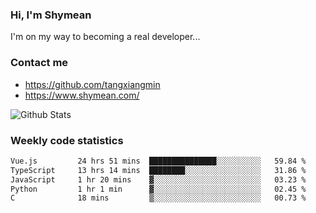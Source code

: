 ### Hi, I'm Shymean

I'm on my way to becoming a real developer...

### Contact me

- <https://github.com/tangxiangmin>
- <https://www.shymean.com/>

![Github Stats](https://github-readme-stats.vercel.app/api?username=tangxiangmin&show_icons=true&theme=dark)


###  Weekly code statistics

<!--START_SECTION:waka-->

```txt
Vue.js         24 hrs 51 mins  ███████████████░░░░░░░░░░   59.84 %
TypeScript     13 hrs 14 mins  ████████░░░░░░░░░░░░░░░░░   31.86 %
JavaScript     1 hr 20 mins    ▓░░░░░░░░░░░░░░░░░░░░░░░░   03.23 %
Python         1 hr 1 min      ▓░░░░░░░░░░░░░░░░░░░░░░░░   02.45 %
C              18 mins         ▒░░░░░░░░░░░░░░░░░░░░░░░░   00.73 %
```

<!--END_SECTION:waka-->
